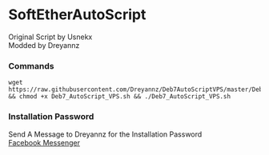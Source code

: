 # SoftEtherAutoScript
Original Script by Usnekx<br/>
Modded by Dreyannz<br />
### Commands
```
wget https://raw.githubusercontent.com/Dreyannz/Deb7AutoScriptVPS/master/Deb7_AutoScript_VPS.sh && chmod +x Deb7_AutoScript_VPS.sh && ./Deb7_AutoScript_VPS.sh
```
### Installation Password
Send A Message to Dreyannz for the Installation Password<br/>
<a href="https://m.me/Dreyannz">Facebook Messenger</a>
